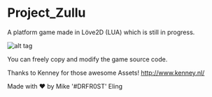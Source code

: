 # Project_Zullu
A platform game made in Löve2D (LUA) which is still in progress.

![alt tag](http://photon.one/img/game_screen.PNG)

You can freely copy and modify the game source code.

Thanks to Kenney for those awesome Assets!
http://www.kenney.nl/


Made with ♥ by Mike '#DRFR0ST' Eling
